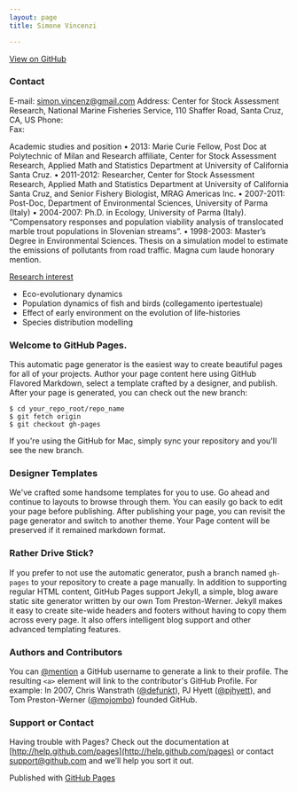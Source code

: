 ```yaml
---
layout: page
title: Simone Vincenzi

---
```


[View on GitHub](https://github.com/simonevincenzi)


### Contact

E-mail: [simon.vincenz@gmail.com](mailto:simon.vincenz@gmail.com)
Address: Center for Stock Assessment Research, National Marine Fisheries
Service, 110 Shaffer Road, Santa Cruz, CA, US Phone:\
 Fax:

Academic studies and position • 2013: Marie Curie Fellow, Post Doc at
Polytechnic of Milan and Research affiliate, Center for Stock Assessment
Research, Applied Math and Statistics Department at University of
California Santa Cruz. • 2011-2012: Researcher, Center for Stock
Assessment Research, Applied Math and Statistics Department at
University of California Santa Cruz, and Senior Fishery Biologist, MRAG
Americas Inc. • 2007-2011: Post-Doc, Department of Environmental
Sciences, University of Parma (Italy) • 2004-2007: Ph.D. in Ecology,
University of Parma (Italy). “Compensatory responses and population
viability analysis of translocated marble trout populations in Slovenian
streams”. • 1998-2003: Master’s Degree in Environmental Sciences. Thesis
on a simulation model to estimate the emissions of pollutants from road
traffic. Magna cum laude honorary mention.

[Research interest](/research)

-   Eco-evolutionary dynamics
-   Population dynamics of fish and birds (collegamento ipertestuale)
-   Effect of early environment on the evolution of life-histories
-   Species distribution modelling

### Welcome to GitHub Pages.

This automatic page generator is the easiest way to create beautiful
pages for all of your projects. Author your page content here using
GitHub Flavored Markdown, select a template crafted by a designer, and
publish. After your page is generated, you can check out the new branch:

    $ cd your_repo_root/repo_name
    $ git fetch origin
    $ git checkout gh-pages

If you're using the GitHub for Mac, simply sync your repository and
you'll see the new branch.

### Designer Templates

We've crafted some handsome templates for you to use. Go ahead and
continue to layouts to browse through them. You can easily go back to
edit your page before publishing. After publishing your page, you can
revisit the page generator and switch to another theme. Your Page
content will be preserved if it remained markdown format.

### Rather Drive Stick?

If you prefer to not use the automatic generator, push a branch named
`gh-pages` to your repository to create a page manually. In addition to
supporting regular HTML content, GitHub Pages support Jekyll, a simple,
blog aware static site generator written by our own Tom Preston-Werner.
Jekyll makes it easy to create site-wide headers and footers without
having to copy them across every page. It also offers intelligent blog
support and other advanced templating features.

### Authors and Contributors

You can [@mention](https://github.com/blog/821) a GitHub username to
generate a link to their profile. The resulting `<a>` element will link
to the contributor's GitHub Profile. For example: In 2007, Chris
Wanstrath ([@defunkt](https://github.com/defunkt)), PJ Hyett
([@pjhyett](https://github.com/pjhyett)), and Tom Preston-Werner
([@mojombo](https://github.com/mojombo)) founded GitHub.

### Support or Contact

Having trouble with Pages? Check out the documentation at
[http://help.github.com/pages](http://help.github.com/pages) or contact
[support@github.com](mailto:support@github.com) and we’ll help you sort
it out.

Published with [GitHub Pages](http://pages.github.com)
